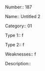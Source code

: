 Number:: 187

Name:: Untitled 2

Category:: 01

Type 1:: f

Type 2:: f

Weaknesses:: f

Description:: 